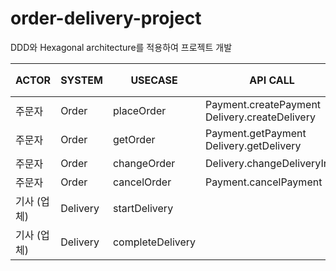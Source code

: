 # order-delivery-project

DDD와 Hexagonal architecture를 적용하여 프로젝트 개발

| ACTOR   | SYSTEM   | USECASE          | API CALL                                          | MESSAGING EVENT        | MESSAGE 소비자 |
|---------|----------|------------------|---------------------------------------------------|------------------------|-------------|
| 주문자     | Order    | placeOrder       | Payment.createPayment</br>Delivery.createDelivery |                        |             |
| 주문자     | Order    | getOrder         | Payment.getPayment</br>Delivery.getDelivery       |                        |             |
| 주문자     | Order    | changeOrder      | Delivery.changeDeliveryInfo                       |                        |             |
| 주문자     | Order    | cancelOrder      | Payment.cancelPayment                             |                        |             |
| 기사 (업체) | Delivery | startDelivery    |                                                   | DeliveryStartedEvent   | Order       |
| 기사 (업체) | Delivery | completeDelivery |                                                   | DeliveryCompletedEvent | Order       |
